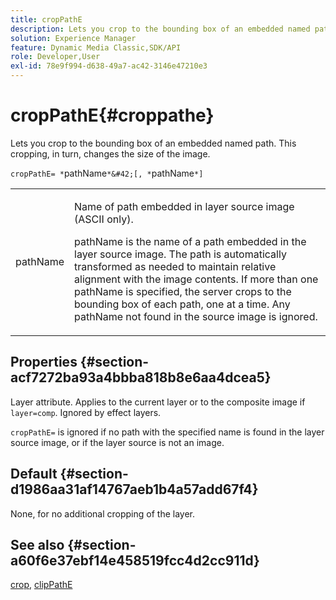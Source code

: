 ```yaml
---
title: cropPathE
description: Lets you crop to the bounding box of an embedded named path. This cropping, in turn, changes the size of the image.
solution: Experience Manager
feature: Dynamic Media Classic,SDK/API
role: Developer,User
exl-id: 78e9f994-d638-49a7-ac42-3146e47210e3
---
```

# cropPathE{#croppathe}

Lets you crop to the bounding box of an embedded named path. This cropping, in turn, changes the size of the image.

 `cropPathE= *`pathName`*&#42;[, *`pathName`*]`

<table id="table_598304852E844456AB3AC9FF1F178B71"> 
 <tbody> 
  <tr> 
   <td colname="col1"> <p><span class="codeph"><span class="varname"> pathName</span></span> </p> </td> 
   <td colname="col2"> <p>Name of path embedded in layer source image (ASCII only). </p> <p> <span class="codeph"><span class="varname"> pathName</span></span> is the name of a path embedded in the layer source image. The path is automatically transformed as needed to maintain relative alignment with the image contents. If more than one <span class="codeph"><span class="varname"> pathName</span></span> is specified, the server crops to the bounding box of each path, one at a time. Any <span class="codeph"><span class="varname"> pathName</span></span> not found in the source image is ignored. </p> </td> 
  </tr> 
 </tbody> 
</table>

## Properties {#section-acf7272ba93a4bbba818b8e6aa4dcea5}

Layer attribute. Applies to the current layer or to the composite image if `layer=comp`. Ignored by effect layers.

`cropPathE=` is ignored if no path with the specified name is found in the layer source image, or if the layer source is not an image.

## Default {#section-d1986aa31af14767aeb1b4a57add67f4}

None, for no additional cropping of the layer.

## See also {#section-a60f6e37ebf14e458519fcc4d2cc911d}

[crop](../../../../../is-api/http-ref/image-serving-api-ref/c-http-protocol-reference/c-command-reference/r-crop.md#reference-6fd0f6399966446ab4425ce050572eab), [clipPathE](../../../../../is-api/http-ref/image-serving-api-ref/c-http-protocol-reference/c-command-reference/r-clippath.md#reference-8139b1b52dc54749b51b109521ddf83d)
